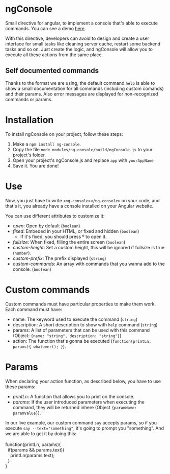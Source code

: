 # ngConsole
Small directive for angular, to implement a console that's able to execute commands. You can see a demo <a href="http://imperdiblesoft.github.io/ngConsole/demo/" target="_blank">here</a>.<br />

With this directive, developers can avoid to design and create a user interface for small tasks like cleaning server cache, restart some backend tasks and so on. Just create the logic, and ngConsole will allow you to execute all these actions from the same place.

<h2>Self documented commands</h2>
Thanks to the format we are using, the default command <code>help</code> is able to show a small documentation for all commands (including custom comands) and their params. Also error messages are displayed for non-recognized commands or params.

# Installation
To install ngConsole on your project, follow these steps:
1) Make a <code>npm install ng-console</code>. <br />
2) Copy the file <code>node_modules/ng-console/build/ngConsole.js</code> to your project's folder.
3) Open your project's ngConsole.js and replace <code>app</code> with <code>yourAppName</code>
4) Save it. You are done!

# Use
Now, you just have to write <code>&lt;ng-console&gt;&lt;/ng-console&gt;</code> on your code, and that's it,
you already have a console installed on your Angular website.

You can use different attributes to customize it:
* *open*: Open by default (<code>boolean</code>)
* *fixed*: Embeded in your HTML, or fixed and hidden (<code>boolean</code>)
  * If it's fixed, you should press º to open it.
* *fullsize*: When fixed, filling the entire screen (<code>boolean</code>)
* *custom-height*: Set a custom height, this will be ignored if fullsize is true (<code>number</code>).
* *custom-prefix*: The prefix displayed (<code>string</code>)
* *custom-commands*: An array with commands that you wanna add to the console. (<code>boolean</code>)

# Custom commands
Custom commands must have particular properties to make them work. Each command must have:
* name: The keyword used to execute the command (<code>string</code>)
* description: A short description to show with <code>help</code> command (<code>string</code>)
* params: A list of parameters that can be used with this command (Object: <code>{name: "string", description: "string"}</code>)
* action: The function that's gonna be executed (<code>function(printLn, params){ whatever(); }</code>).

# Params
When declaring your action function, as described below, you have to use these params:
* *printLn*: A function that allows you to print on the console.
* *params*: If the user introduced parameters when executing the command, they will be returned inhere (Object <code>{paramName: paramValue}</code>).

In our live example, our custom command <code>say</code> accepts params, so if you execute <code>say --text="something"</code>, it's going to prompt you "something". And we are able to get it by doing this: <br /><br />
function(printLn, params){ <br />
&nbsp;&nbsp;if(params && params.text){ <br />
&nbsp;&nbsp;&nbsp;&nbsp;printLn(params.text); <br />
&nbsp;&nbsp;} <br />
} <br />
